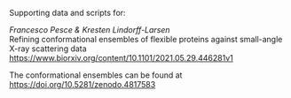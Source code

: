 Supporting data and scripts for:

*Francesco Pesce & Kresten Lindorff-Larsen*\
Refining conformational ensembles of flexible proteins against small-angle X-ray scattering data\
https://www.biorxiv.org/content/10.1101/2021.05.29.446281v1

The conformational ensembles can be found at https://doi.org/10.5281/zenodo.4817583
